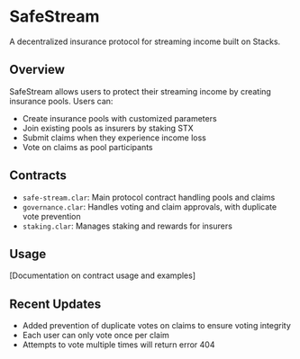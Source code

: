 # SafeStream

A decentralized insurance protocol for streaming income built on Stacks.

## Overview
SafeStream allows users to protect their streaming income by creating insurance pools. Users can:
- Create insurance pools with customized parameters
- Join existing pools as insurers by staking STX
- Submit claims when they experience income loss 
- Vote on claims as pool participants

## Contracts
- `safe-stream.clar`: Main protocol contract handling pools and claims
- `governance.clar`: Handles voting and claim approvals, with duplicate vote prevention
- `staking.clar`: Manages staking and rewards for insurers

## Usage
[Documentation on contract usage and examples]

## Recent Updates
- Added prevention of duplicate votes on claims to ensure voting integrity
- Each user can only vote once per claim
- Attempts to vote multiple times will return error 404
